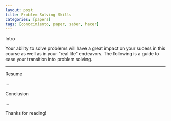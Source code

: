 ```yaml
---
layout: post
title: Problem Solving Skills
categories: [papers]
tags: [conocimiento, paper, saber, hacer]
---
```


<!--Resumen-->

Intro

Your ability to solve problems will have a great impact on your sucess in this course as well as in your 
"real life" endeavors. The following is a guide to ease your transition into problem solving.


---
<!--more-->


Resume

...

Conclusion

...
  
Thanks for reading!